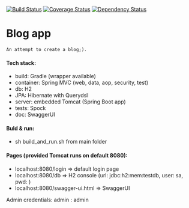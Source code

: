 [![Build Status](https://travis-ci.org/dawidkotarba/blog.svg?branch=master)](https://travis-ci.org/dawidkotarba/blog) [![Coverage Status](https://coveralls.io/repos/github/dawidkotarba/blog/badge.svg?branch=master)](https://coveralls.io/github/dawidkotarba/blog?branch=master)
[![Dependency Status](https://www.versioneye.com/user/projects/5a2448c90fb24f1d20eb4df0/badge.svg?style=flat-square)](https://www.versioneye.com/user/projects/5a2448c90fb24f1d20eb4df0)

# Blog app
    An attempt to create a blog;).

#### Tech stack:
- build: Gradle (wrapper available)
- container: Spring MVC (web, data, aop, security, test)
- db: H2
- JPA: Hibernate with Querydsl
- server: embedded Tomcat (Spring Boot app)
- tests: Spock
- doc: SwaggerUI

#### Buld & run:
- sh build_and_run.sh from main folder

#### Pages (provided Tomcat runs on default 8080):
- localhost:8080/login => default login page
- localhost:8080/db => H2 console (url: jdbc:h2:mem:testdb, user: sa, pwd: <blank>)
- localhost:8080/swagger-ui.html => SwaggerUI

Admin credentials: admin : admin
